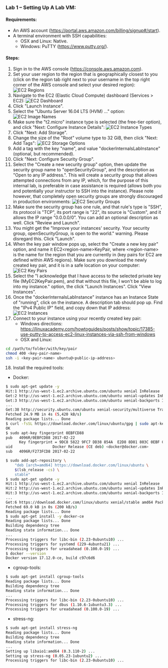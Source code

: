 ### Lab 1 – Setting Up A Lab VM:

#### Requirements:
* An AWS account (https://portal.aws.amazon.com/billing/signup#/start).
* A terminal environment with SSH capabilities:
    * OSX and Linux: Native.
    * Windows: PuTTY (https://www.putty.org/).

#### Steps:
1. Sign in to the AWS console (https://console.aws.amazon.com).
2. Set your user region to the region that is geographically closest to you (click on the region tab right next to your username in the top right corner of the AWS console and select your desired region):
![EC2 Regions](./assets/regions.png)
3. Navigate to the EC2 (Elastic Cloud Compute) dashboard (Services > EC2):
![EC2 Dashboard](./assets/ec2.png)
4. Click "Launch Instance".
5. Select the "Ubuntu Server 16.04 LTS (HVM) ..." option:
![EC2 Image Names](./assets/image-names.png)
6. Make sure the "t2.micro" instance type is selected (the free-tier option), and click "Next: Configure Instance Details":
![EC2 Instance Types](./assets/instance-types.png)
7. Click "Next: Add Storage".
7. Change the size of the "Root" volume type to 32 GiB, then click "Next: Add Tags":
![EC2 Storage Options](./assets/storage.png)
8. Add a tag with the key "name", and value "dockerInternalsLabInstance" (optional, but recommended).
9. Click "Next: Configure Security Group".
10. Select the "Create a new security group" option, then update the security group name to "openSecurityGroup", and the description as "Open to any IP address.". This will create a security group that allows attempted connections from any IP, which, for the purpose of this internal lab, is preferable in case assistance is required (allows both you and potentially your instructor to SSH into the instance). Please note however, that completely open security groups are strongly discouraged in production environments:
![EC2 Security Groups](./assets/security-group.png)
11. Make sure the security group has one rule, and that rule's type is "SSH", its protocol is "TCP", its port range is "22", its source is "Custom", and it allows the IP range "0.0.0.0/0". You can add an optional description as well. Click "Review and Launch".
12. You might get the "Improve your instances' security. Your security group, openSecurityGroup, is open to the world." warning. Please disregard this. Click "Launch".
13. When the key pair window pops up, select the "Create a new key pair" option, and name it EC2\<region-name\>KeyPair, where \<region-name\> is the name for the region that you are currently in (key pairs for EC2 are defined within AWS regions). Make sure you download the newly created key pair, and it is in a safe location on your computer:
![EC2 Key Pairs](./assets/key-pair.png)
14. Select the "I acknowledge that I have access to the selected private key file (MyEC2KeyPair.pem), and that without this file, I won't be able to log into my instance." option, the click "Launch Instances". Click "View Instances".
15. Once the "dockerInternalsLabInstance" instance has an Instance State of "running", click on the instance. A description tab should pop up. Find the "IPv4 Public IP" field, and copy down that IP address:
![EC2 Instances](./assets/instances.png)
16. Connect to your instance using your recently created key pair:
    * Windows directions: https://linuxacademy.com/howtoguides/posts/show/topic/17385-use-putty-to-access-ec2-linux-instances-via-ssh-from-windows
    * OSX and Linux:
```bash
cd /path/to/folder/with/key/pair
chmod 400 <key-pair-name>
ssh -i <key-pair-name> ubuntu@<public-ip-address>
```
18. Install the required tools:
* Docker:
```bash
$ sudo apt-get update -y
Hit:1 http://us-west-1.ec2.archive.ubuntu.com/ubuntu xenial InRelease
Get:2 http://us-west-1.ec2.archive.ubuntu.com/ubuntu xenial-updates InRelease [102 kB]
Get:3 http://us-west-1.ec2.archive.ubuntu.com/ubuntu xenial-backports InRelease [102 kB]
...
Get:38 http://security.ubuntu.com/ubuntu xenial-security/multiverse Translation-en [1,408 B]
Fetched 24.9 MB in 4s (5,420 kB/s)
Reading package lists... Done
$ curl -fsSL https://download.docker.com/linux/ubuntu/gpg | sudo apt-key add -
OK
$ sudo apt-key fingerprint 0EBFCD88
pub   4096R/0EBFCD88 2017-02-22
      Key fingerprint = 9DC8 5822 9FC7 DD38 854A  E2D8 8D81 803C 0EBF CD88
uid                  Docker Release (CE deb) <docker@docker.com>
sub   4096R/F273FCD8 2017-02-22

$ sudo add-apt-repository \
    "deb [arch=amd64] https://download.docker.com/linux/ubuntu \
    $(lsb_release -cs) \
    stable"
$ sudo apt-get update -y
Hit:1 http://us-west-1.ec2.archive.ubuntu.com/ubuntu xenial InRelease
Hit:2 http://us-west-1.ec2.archive.ubuntu.com/ubuntu xenial-updates InRelease
Hit:3 http://us-west-1.ec2.archive.ubuntu.com/ubuntu xenial-backports InRelease
...
Get:6 https://download.docker.com/linux/ubuntu xenial/stable amd64 Packages [3,150 B]
Fetched 69.0 kB in 0s (200 kB/s)
Reading package lists... Done
$ sudo apt-get install -y docker-ce
Reading package lists... Done
Building dependency tree
Reading state information... Done
...
Processing triggers for libc-bin (2.23-0ubuntu10) ...
Processing triggers for systemd (229-4ubuntu21) ...
Processing triggers for ureadahead (0.100.0-19) ...
$ docker --version
Docker version 17.12.0-ce, build c97c6d6
```

* cgroup-tools:
```bash
$ sudo apt-get install cgroup-tools
Reading package lists... Done
Building dependency tree
Reading state information... Done
...
Processing triggers for libc-bin (2.23-0ubuntu10) ...
Processing triggers for dbus (1.10.6-1ubuntu3.3) ...
Processing triggers for ureadahead (0.100.0-19) ...
```

* stress-ng:
```bash
$ sudo apt-get install stress-ng
Reading package lists... Done
Building dependency tree
Reading state information... Done
...
Setting up libaio1:amd64 (0.3.110-2) ...
Setting up stress-ng (0.05.23-1ubuntu2) ...
Processing triggers for libc-bin (2.23-0ubuntu10) ...
```
